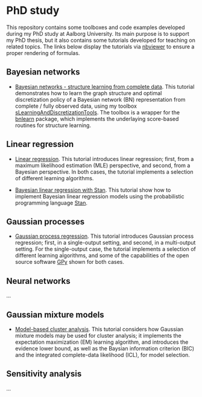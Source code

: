 # PhD study

This repository contains some toolboxes and code examples developed during my PhD study at Aalborg University. Its main purpose is to support my PhD thesis, but it also contains some tutorials developed for teaching on related topics. The links below display 
the tutorials via [nbviewer](https://nbviewer.jupyter.org/) to ensure a proper rendering of formulas.

## Bayesian networks

- [Bayesian networks - structure learning from complete data](https://nbviewer.jupyter.org/github/SebastianGlavind/PhD-study/blob/master/Bayesian-networks/sLearn_fullyObs.ipynb). This tutorial demonstrates how to learn the graph structure and optimal discretization policy of a Bayesian network (BN) representation from complete / fully observed data, using my toolbox [sLearningAndDiscretizationTools](https://github.com/SebastianGlavind/PhD-study/blob/master/Bayesian-networks/Toolboxes/sLearningAndDiscretizationTools.R). The toolbox is a wrapper for the [bnlearn](https://www.bnlearn.com/) package, which implements the underlaying score-based routines for structure learning.

## Linear regression

- [Linear regression](https://nbviewer.jupyter.org/github/SebastianGlavind/PhD-study/blob/master/Linear-regression/LinearRegression.ipynb). This tutorial introduces linear regression; first, from a maximum likelihood estimation (MLE) perspective, and second, from a Bayesian perspective. In both cases, the tutorial implements a selection of different learning algorithms. 

- [Bayesian linear regression with Stan](https://nbviewer.jupyter.org/github/SebastianGlavind/PhD-study/blob/master/Linear-regression/exStan_BayesianLinearRegression.ipynb). This tutorial show how to implement Bayesian linear regression models using the probabilistic programming language [Stan](https://mc-stan.org/).

## Gaussian processes

- [Gaussian process regression](https://nbviewer.jupyter.org/github/SebastianGlavind/PhD-study/blob/master/Gaussian-processes/GaussianProcessRegression.ipynb). This tutorial introduces Gaussian process regression; first, in a single-output setting, and second, in a multi-output setting. For the single-output case, the tutorial implements a selection of different learning algorithms, and some of the capabilities of the open source software [GPy](https://sheffieldml.github.io/GPy/) shown for both cases.

## Neural networks
...

## Gaussian mixture models

- [Model-based cluster analysis](https://nbviewer.jupyter.org/github/SebastianGlavind/PhD-study/blob/master/Gaussian-mixtures/GaussianMixtures.ipynb). This tutorial considers how Gaussian mixture models may be used for cluster analysis; it implements the expectation maximization (EM) learning algorithm, and introduces the evidence lower bound, as well as the Baysian information criterion (BIC) and the integrated complete-data likelihood (ICL), for model selection.

## Sensitivity analysis
...
